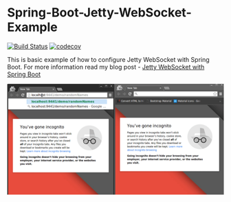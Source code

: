 # Spring-Boot-Jetty-WebSocket-Example
[![Build Status](https://travis-ci.org/dinsaw/Spring-Boot-Jetty-WebSocket-Example.svg?branch=master)](https://travis-ci.org/dinsaw/Spring-Boot-Jetty-WebSocket-Example)
[![codecov](https://codecov.io/gh/dinsaw/Spring-Boot-Jetty-WebSocket-Example/branch/master/graph/badge.svg)](https://codecov.io/gh/dinsaw/Spring-Boot-Jetty-WebSocket-Example)



This is basic example of how to configure Jetty WebSocket with Spring Boot. 
For more information read my blog post - [Jetty WebSocket with Spring Boot](http://www.dineshsawant.com/jetty-websocket-with-spring-boot/)

![WebSocket Random Names Demo](https://github.com/dinsaw/Spring-Boot-Jetty-WebSocket-Example/blob/master/demo-peek.gif)
